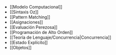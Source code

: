 
- [[Modelo Computacional]]
- [[Sintaxis Oz]]
- [[Pattern Matching]]
- [[Asignaciones]]
- [[Evaluación Perezosa]]
- [[Programación de Alto Orden]]
- [[Teoría de Lenguaje/Concurrencia|Concurrencia]]
- [[Estado Explícito]]
- [[Objetos]]

